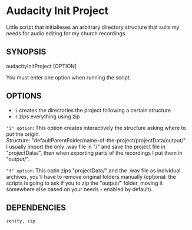 # Audacity Init Project
Little script that initialieses an arbitrary directory structure that suits my needs for audio editing for my church recordings.

## SYNOPSIS <br />
audacityInitProject [OPTION]  <br />

You must enter one option when running the script.

## OPTIONS <br />
- `i` creates the directories the project following a certain structure
- `f` zips everything using zip

`"i" option`:
This option creates interactively the structure asking where to put the origin. <br />
Structure: "defaultParentFolder/name-of-the-project/projectData/output/" <br />
I usually import the only .wav file in "<name-of-the-project>/" and save the project file in "projectData/", then when exporting parts of the recordings I put them in "output/".

`"f" option`:
This optin zips "projectData/" and the .wav file as individual archives, you'll have to remove original folders manually (optional: the scripts is going to ask if you to zip the "output/" folder, moving it somewhere else based on your needs - enabled by default).

## DEPENDENCIES
```
zenity, zip
```
